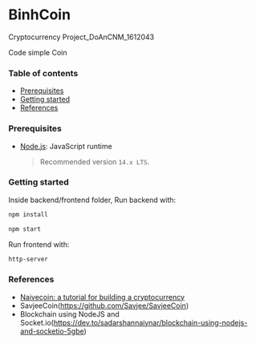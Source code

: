 # BinhCoin
Cryptocurrency Project_DoAnCNM_1612043

Code simple Coin
### Table of contents

- [Prerequisites](#prerequisites)
- [Getting started](#gettingstarted)
- [References](#references)

### Prerequisites

- [Node.js](https://nodejs.org/en/download): JavaScript runtime
  
  > Recommended version `14.x LTS`.

### Getting started
Inside backend/frontend folder,
Run backend with:
```sh
npm install
```

```sh
npm start
```
Run frontend with: 
```sh
http-server
```
### References


- [Naivecoin: a tutorial for building a cryptocurrency](https://lhartikk.github.io)
- SavjeeCoin(https://github.com/Savjee/SavjeeCoin)
-  Blockchain using NodeJS and Socket.io(https://dev.to/sadarshannaiynar/blockchain-using-nodejs-and-socketio-5gbe)
